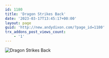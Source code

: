 ```yaml
---
id: 1180
title: 'Dragon Strikes Back'
date: '2023-03-17T13:45:17+00:00'
layout: page
guid: 'http://new.andydixon.com/?page_id=1180'
trx_addons_post_views_count:
    - '1'
---
```


![Dragon Strikes Back](https://i0.wp.com/assets.g8x2.ldn.idrivee2-23.com/posters/Dragon%20Strikes%20Back%2001.jpg?w=1200&ssl=1 "Dragon Strikes Back")